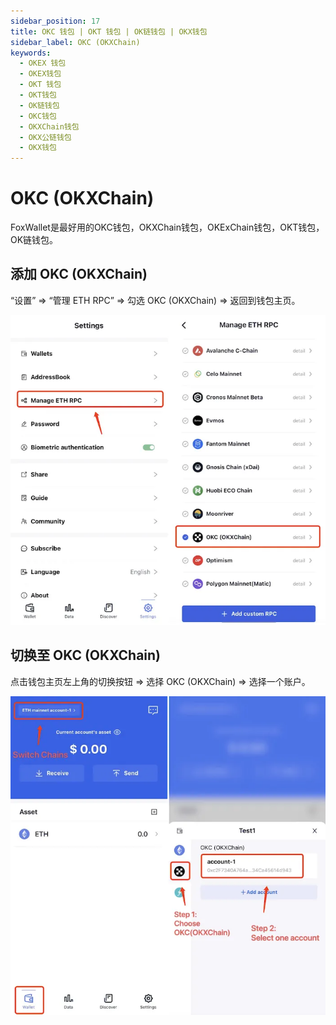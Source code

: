 ```yaml
---
sidebar_position: 17
title: OKC 钱包 | OKT 钱包 | OK链钱包 | OKX钱包
sidebar_label: OKC (OKXChain)
keywords:
  - OKEX 钱包
  - OKEX钱包
  - OKT 钱包
  - OKT钱包
  - OK链钱包
  - OKC钱包
  - OKXChain钱包
  - OKX公链钱包
  - OKX钱包
---
```


# OKC (OKXChain)

FoxWallet是最好用的OKC钱包，OKXChain钱包，OKExChain钱包，OKT钱包，OK链钱包。

## 添加 OKC (OKXChain)

“设置” => “管理 ETH RPC” => 勾选 OKC (OKXChain) => 返回到钱包主页。

![](../img/add-okc.webp)

## 切换至 OKC (OKXChain)

点击钱包主页左上角的切换按钮 => 选择 OKC (OKXChain) => 选择一个账户。

![](../img/switch-okc.webp)
